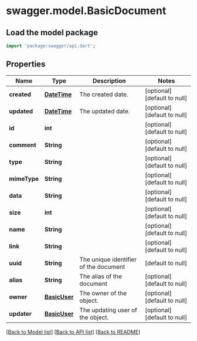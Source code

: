 # swagger.model.BasicDocument

## Load the model package
```dart
import 'package:swagger/api.dart';
```

## Properties
Name | Type | Description | Notes
------------ | ------------- | ------------- | -------------
**created** | [**DateTime**](DateTime.md) | The created date. | [optional] [default to null]
**updated** | [**DateTime**](DateTime.md) | The updated date. | [optional] [default to null]
**id** | **int** |  | [optional] [default to null]
**comment** | **String** |  | [optional] [default to null]
**type** | **String** |  | [optional] [default to null]
**mimeType** | **String** |  | [optional] [default to null]
**data** | **String** |  | [optional] [default to null]
**size** | **int** |  | [optional] [default to null]
**name** | **String** |  | [optional] [default to null]
**link** | **String** |  | [optional] [default to null]
**uuid** | **String** | The unique identifier of the document | [default to null]
**alias** | **String** | The alias of the document | [optional] [default to null]
**owner** | [**BasicUser**](BasicUser.md) | The owner of the object. | [optional] [default to null]
**updater** | [**BasicUser**](BasicUser.md) | The updating user of the object. | [optional] [default to null]

[[Back to Model list]](../README.md#documentation-for-models) [[Back to API list]](../README.md#documentation-for-api-endpoints) [[Back to README]](../README.md)


